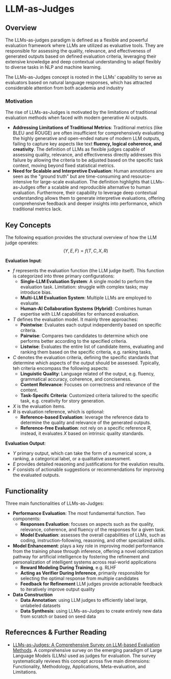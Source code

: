 # LLM-as-Judges

## Overview

The LLMs-as-judges paradigm is defined as a flexible and powerful evaluation framework where LLMs are utilized as evaluative tools. They are responsible for assessing the quality, relevance, and effectiveness of generated outputs based on defined evaluation criteria, leveraging their extensive knowledge and deep contextual understanding to adapt flexibly to diverse tasks in NLP and machine learning.

The LLMs-as-Judges concept is rooted in the LLMs' capability to serve as evaluators based on natural language responses, which has attracted considerable attention from both academia and industry

### Motivation
The rise of LLMs-as-Judges is motivated by the limitations of traditional evaluation methods when faced with modern generative AI outputs.
- **Addressing Limitations of Traditional Metrics**: Traditional metrics (like BLEU and ROUGE) are often insufficient for comprehensively evaluating the highly generative and open-ended nature of modern LLM outputs, failing to capture key aspects like text **fluency, logical coherence, and creativity**. The definition of LLMs as flexible judges capable of assessing quality, relevance, and effectiveness directly addresses this failure by allowing the criteria to be adjusted based on the specific task context, moving beyond fixed statistical metrics.
- **Need for Scalable and Interpretive Evaluation**: Human annotations are seen as the "ground truth" but are time-consuming and resource-intensive for large-scale evaluation. The definition highlights that LLMs-as-Judges offer a scalable and reproducible alternative to human evaluation. Furthermore, their capability to leverage deep contextual understanding allows them to generate interpretive evaluations, offering comprehensive feedback and deeper insights into performance, which traditional metrics lack.


## Key Concepts
The following equation provides the structural overview of how the LLM judge operates:
$$(Y, E, F) = f(T, C, X, R)$$

**Evaluation Input**:
- $f$ represents the evaluation function (the LLM judge itself). This function is categorized into three primary configurations: 
  - **Single-LLM Evaluation System**: A single model to perform the evaluation task. Limitation: struggle with complex tasks; may introduce bias.
  - **Multi-LLM Evaluation System**: Multiple LLMs are employed to evaluate.
  - **Human-AI Collaboration Systems (Hybrid)**: Combines human expertise with LLM capabilities for enhanced evaluation.
- $T$ defines the evaluation model. It mainly three approaches:  
    - **Pointwise**: Evaluates each output independently based on specific criteria.
    - **Pairwise**: Compares two candidates to determine which one performs better according to the specified criteria. 
    - **Listwise**: Evaluates the entire list of candidate items, evaluating and ranking them based on the specific criteria, e.g. ranking tasks,
- $C$ denotes the evaluation criteria, defining the specific standards that determine which aspects of the output should be assessed. Typically, teh criteria encompass the following aspects:
    - **Linguistic Quality**: Language related of the output, e.g. fluency, grammatical accuracy, coherence, and conciseness.
    - **Content Relevance**: Focuses on correctness and relevance of the content. 
    - **Task-Specifc Criteria**: Customized criteria tailored to the specific task, e.g. creativity for story generation.
- $X$ is the evaluation items.
- $R$ is evaluation reference, which is optional:
    - **Reference-based Evaluation**: leverage the reference data to determine the quality and relevance of the generated outputs.
    - **Reference-free Evaluation**: not rely on a specific reference $R$, instead, it evaluates $X$ based on intrinsic quality standards.

**Evaluation Output**:
- $Y$ primary output, which can take the form of a numerical score, a ranking, a categorical label, or a qualitative assessment.
- $E$ provides detailed reasoning and justifications for the evalution results.
- $F$ consists of actionable suggestions or recommendations for improving the evaluated outputs.


## Functionality
Three main functionalities of LLMs-as-Judges:
- **Performance Evaluation**: The most fundamental function. Two components:    
    - **Responses Evaluation**: focuses on aspects such as the quality, relevance, coherence, and fluency of the responses for a given task. 
    - **Model Evaluation**: assesses the overall capabilities of LLMs, such as coding, instruction-following, reasoning, and other specialized skills.
- **Model Enhancement**:  plays a key role in improving model performance from the training phase through inference, offering a novel optimization pathway for artificial intelligence by fostering the refinement and personalization of intelligent systems across real-world applications
    - **Reward Modeling During Training**, e.g. RLHF
    - **Acting as Verifier During Inference**, primarily responsible for selecting the optimal response from multiple candidates
    - **Feedback for Refinement** LLM judges provide actionable feedback to iteratively improve output quality
- **Data Construction**
    - **Data Annotation**: using LLM judges to efficiently label large, unlabeled datasets
    - **Data Synthesis**: using LLMs-as-Judges to create entirely new data from scratch or based on seed data

## Referecnces & Further Reading

- [LLMs-as-Judges: A Comprehensive Survey on LLM-based Evaluation Methods](http://arxiv.org/abs/2412.05579). A comprehensive survey on the emerging paradigm of Large Language Models (LLMs) used as judges for evaluation. The survey systematically reviews this concept across five main dimensions: Functionality, Methodology, Applications, Meta-evaluation, and Limitations.

